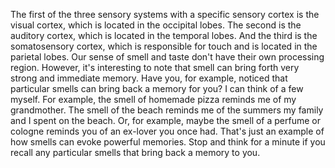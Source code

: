 The first of the three sensory systems with a specific sensory cortex is the
visual cortex, which is located in the occipital lobes. The second is the
auditory cortex, which is located in the temporal lobes. And the third is the
somatosensory cortex, which is responsible for touch and is located in the
parietal lobes. Our sense of smell and taste don't have their own processing
region. However, it's interesting to note that smell can bring forth very
strong and immediate memory. Have you, for example, noticed that particular
smells can bring back a memory for you? I can think of a few myself. For
example, the smell of homemade pizza reminds me of my grandmother. The smell of
the beach reminds me of the summers my family and I spent on the beach. Or, for
example, maybe the smell of a perfume or cologne reminds you of an ex-lover you
once had. That's just an example of how smells can evoke powerful memories.
Stop and think for a minute if you recall any particular smells that bring back
a memory to you.
